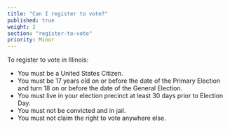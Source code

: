 ```yaml
---
title: "Can I register to vote?"
published: true
weight: 2
section: "register-to-vote"
priority: Minor
---
```

To register to vote in Illinois:  
- You must be a United States Citizen.  
- You must be 17 years old on or before the date of the Primary Election and turn 18 on or before the date of the General Election.  
- You must live in your election precinct at least 30 days prior to Election Day.  
- You must not be convicted and in jail.  
- You must not claim the right to vote anywhere else.  

